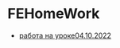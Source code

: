 # FEHomeWork
- [работа на уроке04.10.2022](https://aleksandrsapunov.github.io/FEHomeWork/GridExample/index)
